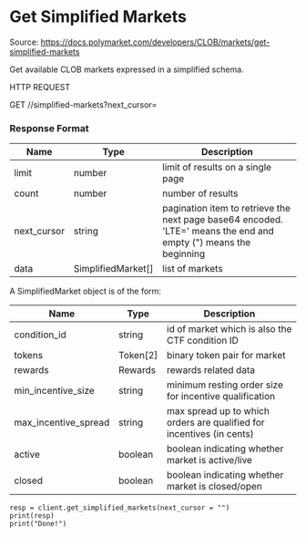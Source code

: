 # Get Simplified Markets
Source: https://docs.polymarket.com/developers/CLOB/markets/get-simplified-markets


Get available CLOB markets expressed in a simplified schema.

HTTP REQUEST

GET //simplified-markets?next_cursor=

### Response Format

| Name | Type | Description |
| --- | --- | --- |
| limit | number | limit of results on a single page |
| count | number | number of results |
| next_cursor | string | pagination item to retrieve the next page base64 encoded. 'LTE=' means the end and empty (") means the beginning |
| data | SimplifiedMarket[] | list of markets |

A SimplifiedMarket object is of the form:

| Name | Type | Description |
| --- | --- | --- |
| condition_id | string | id of market which is also the CTF condition ID |
| tokens | Token[2] | binary token pair for market |
| rewards | Rewards | rewards related data |
| min_incentive_size | string | minimum resting order size for incentive qualification |
| max_incentive_spread | string | max spread up to which orders are qualified for incentives (in cents) |
| active | boolean | boolean indicating whether market is active/live |
| closed | boolean | boolean indicating whether market is closed/open |

```code
resp = client.get_simplified_markets(next_cursor = "")
print(resp)
print("Done!")

```
